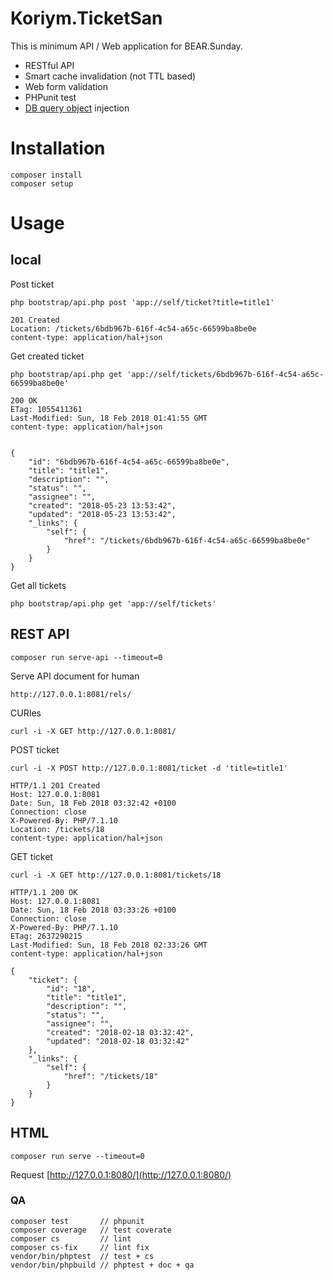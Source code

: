 # Koriym.TicketSan

This is minimum API / Web application for BEAR.Sunday.
 
  * RESTful API
  * Smart cache invalidation (not TTL based)
  * Web form validation
  * PHPunit test
  * [DB query object](https://github.com/ray-di/Ray.AuraSqlModule) injection

# Installation

    composer install
    composer setup

# Usage

## local

Post ticket
```
php bootstrap/api.php post 'app://self/ticket?title=title1'
```

```
201 Created
Location: /tickets/6bdb967b-616f-4c54-a65c-66599ba8be0e
content-type: application/hal+json
```

Get created ticket
```
php bootstrap/api.php get 'app://self/tickets/6bdb967b-616f-4c54-a65c-66599ba8be0e'
```

```
200 OK
ETag: 1055411361
Last-Modified: Sun, 18 Feb 2018 01:41:55 GMT
content-type: application/hal+json


{
    "id": "6bdb967b-616f-4c54-a65c-66599ba8be0e",
    "title": "title1",
    "description": "",
    "status": "",
    "assignee": "",
    "created": "2018-05-23 13:53:42",
    "updated": "2018-05-23 13:53:42",
    "_links": {
        "self": {
            "href": "/tickets/6bdb967b-616f-4c54-a65c-66599ba8be0e"
        }
    }
}
```

Get all tickets
```
php bootstrap/api.php get 'app://self/tickets'
```

## REST API

```
composer run serve-api --timeout=0
```

Serve API document for human
```
http://127.0.0.1:8081/rels/ 
```

CURIes
 
```
curl -i -X GET http://127.0.0.1:8081/
```

POST ticket
```
curl -i -X POST http://127.0.0.1:8081/ticket -d 'title=title1'
```

```
HTTP/1.1 201 Created
Host: 127.0.0.1:8081
Date: Sun, 18 Feb 2018 03:32:42 +0100
Connection: close
X-Powered-By: PHP/7.1.10
Location: /tickets/18
content-type: application/hal+json
```

GET ticket
```
curl -i -X GET http://127.0.0.1:8081/tickets/18
```

```
HTTP/1.1 200 OK
Host: 127.0.0.1:8081
Date: Sun, 18 Feb 2018 03:33:26 +0100
Connection: close
X-Powered-By: PHP/7.1.10
ETag: 2637290215
Last-Modified: Sun, 18 Feb 2018 02:33:26 GMT
content-type: application/hal+json

{
    "ticket": {
        "id": "18",
        "title": "title1",
        "description": "",
        "status": "",
        "assignee": "",
        "created": "2018-02-18 03:32:42",
        "updated": "2018-02-18 03:32:42"
    },
    "_links": {
        "self": {
            "href": "/tickets/18"
        }
    }
}
```

## HTML

```
composer run serve --timeout=0
```

Request [http://127.0.0.1:8080/](http://127.0.0.1:8080/)

### QA

    composer test       // phpunit
    composer coverage   // test coverate
    composer cs         // lint
    composer cs-fix     // lint fix
    vendor/bin/phptest  // test + cs
    vendor/bin/phpbuild // phptest + doc + qa
